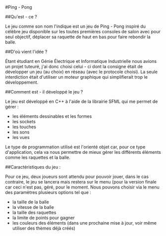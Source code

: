#Ping - Pong

##Qu'est - ce ?

Le jeu comme son nom l'indique est un jeu de Ping - Pong inspiré du célèbre jeu disponible sur les toutes premières consoles de salon avec pour seul objectif, déplacer sa raquette de haut en bas pour faire rebondir la balle.

##D'où vient l'idée ?

Étant étudiant en Génie Électrique et Informatique Industrielle nous avions un projet tuteuré, j'ai donc choisi celui - ci dont la consigne était de développer un jeu (au choix) en réseau (avec le protocole choisi). La seule interdiction était d'utiliser un moteur graphique qui simplifierait trop le développement.

##Comment est - il développé le jeu ?

Le jeu est développé en C++ à l'aide de la librairie SFML qui me permet de gérer :

* les éléments dessinables et les formes
* les sockets
* les touches
* les sons
* les vues

Le type de programmation utilisé est l'orienté objet car, pour ce type d'application, cela va nous permettre de mieux gérer les différents éléments comme les raquettes et la balle.

##Caractéristiques du jeu :

Pour ce jeu, deux joueurs sont attendu pour pouvoir jouer, dans le cas contraire, le jeu se lancera mais restera sur le menu (pour la version finale car ceci n'est pas, géré, pour le moment.
Nous pouvons choisir via le menu des paramètres plusieurs options tel que :
* la taille de la balle
* la vitesse de la balle
* la taille des raquettes
* la limite de points pour gagner
* les couleurs des éléments (dans une prochaine mise à jour, voir même utiliser des thèmes déjà créés)


